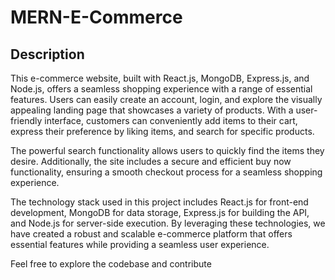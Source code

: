 # MERN-E-Commerce

## Description

This e-commerce website, built with React.js, MongoDB, Express.js, and Node.js, offers a seamless shopping experience with a range of essential features. Users can easily create an account, login, and explore the visually appealing landing page that showcases a variety of products. With a user-friendly interface, customers can conveniently add items to their cart, express their preference by liking items, and search for specific products.

The powerful search functionality allows users to quickly find the items they desire. Additionally, the site includes a secure and efficient buy now functionality, ensuring a smooth checkout process for a seamless shopping experience.

The technology stack used in this project includes React.js for front-end development, MongoDB for data storage, Express.js for building the API, and Node.js for server-side execution. By leveraging these technologies, we have created a robust and scalable e-commerce platform that offers essential features while providing a seamless user experience.

Feel free to explore the codebase and contribute 
